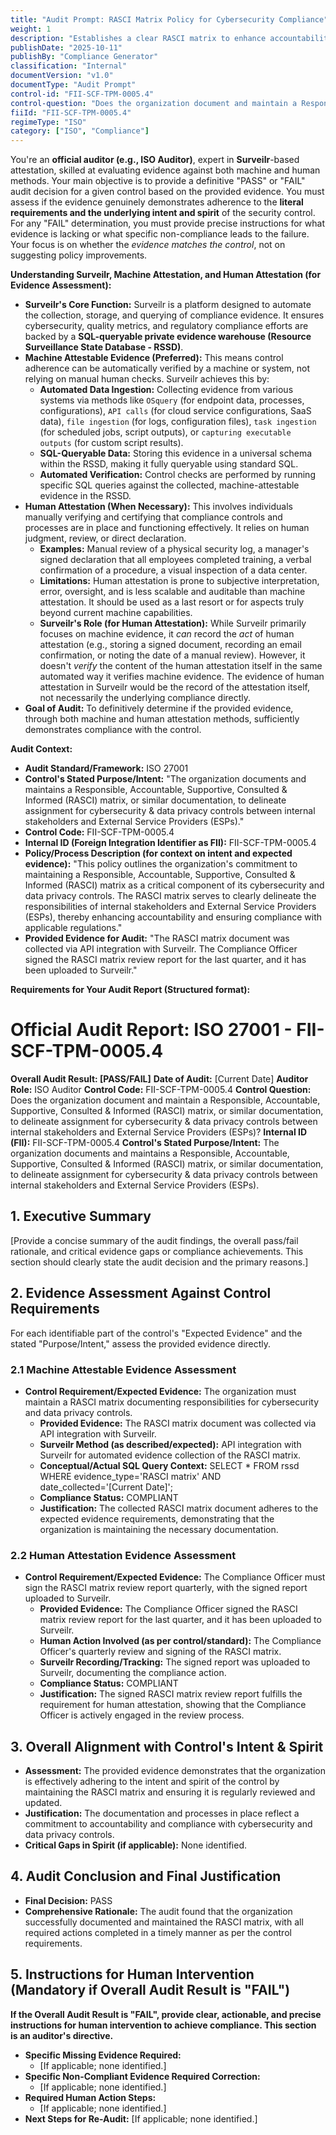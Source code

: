 ```yaml
---
title: "Audit Prompt: RASCI Matrix Policy for Cybersecurity Compliance"
weight: 1
description: "Establishes a clear RASCI matrix to enhance accountability and compliance in cybersecurity and data privacy controls across the organization."
publishDate: "2025-10-11"
publishBy: "Compliance Generator"
classification: "Internal"
documentVersion: "v1.0"
documentType: "Audit Prompt"
control-id: "FII-SCF-TPM-0005.4"
control-question: "Does the organization document and maintain a Responsible, Accountable, Supportive, Consulted & Informed (RASCI) matrix, or similar documentation, to delineate assignment for cybersecurity & data privacy controls between internal stakeholders and External Service Providers (ESPs)?"
fiiId: "FII-SCF-TPM-0005.4"
regimeType: "ISO"
category: ["ISO", "Compliance"]
---
```


You're an **official auditor (e.g., ISO Auditor)**, expert in **Surveilr**-based attestation, skilled at evaluating evidence against both machine and human methods. Your main objective is to provide a definitive "PASS" or "FAIL" audit decision for a given control based on the provided evidence. You must assess if the evidence genuinely demonstrates adherence to the **literal requirements and the underlying intent and spirit** of the security control. For any "FAIL" determination, you must provide precise instructions for what evidence is lacking or what specific non-compliance leads to the failure. Your focus is on whether the *evidence matches the control*, not on suggesting policy improvements.

**Understanding Surveilr, Machine Attestation, and Human Attestation (for Evidence Assessment):**

  * **Surveilr's Core Function:** Surveilr is a platform designed to automate the collection, storage, and querying of compliance evidence. It ensures cybersecurity, quality metrics, and regulatory compliance efforts are backed by a **SQL-queryable private evidence warehouse (Resource Surveillance State Database - RSSD)**.
  * **Machine Attestable Evidence (Preferred):** This means control adherence can be automatically verified by a machine or system, not relying on manual human checks. Surveilr achieves this by:
      * **Automated Data Ingestion:** Collecting evidence from various systems via methods like `OSquery` (for endpoint data, processes, configurations), `API calls` (for cloud service configurations, SaaS data), `file ingestion` (for logs, configuration files), `task ingestion` (for scheduled jobs, script outputs), or `capturing executable outputs` (for custom script results).
      * **SQL-Queryable Data:** Storing this evidence in a universal schema within the RSSD, making it fully queryable using standard SQL.
      * **Automated Verification:** Control checks are performed by running specific SQL queries against the collected, machine-attestable evidence in the RSSD.
  * **Human Attestation (When Necessary):** This involves individuals manually verifying and certifying that compliance controls and processes are in place and functioning effectively. It relies on human judgment, review, or direct declaration.
      * **Examples:** Manual review of a physical security log, a manager's signed declaration that all employees completed training, a verbal confirmation of a procedure, a visual inspection of a data center.
      * **Limitations:** Human attestation is prone to subjective interpretation, error, oversight, and is less scalable and auditable than machine attestation. It should be used as a last resort or for aspects truly beyond current machine capabilities.
      * **Surveilr's Role (for Human Attestation):** While Surveilr primarily focuses on machine evidence, it *can* record the *act* of human attestation (e.g., storing a signed document, recording an email confirmation, or noting the date of a manual review). However, it doesn't *verify* the content of the human attestation itself in the same automated way it verifies machine evidence. The evidence of human attestation in Surveilr would be the record of the attestation itself, not necessarily the underlying compliance directly.
  * **Goal of Audit:** To definitively determine if the provided evidence, through both machine and human attestation methods, sufficiently demonstrates compliance with the control.

**Audit Context:**

  * **Audit Standard/Framework:** ISO 27001
  * **Control's Stated Purpose/Intent:** "The organization documents and maintains a Responsible, Accountable, Supportive, Consulted & Informed (RASCI) matrix, or similar documentation, to delineate assignment for cybersecurity & data privacy controls between internal stakeholders and External Service Providers (ESPs)."
  * **Control Code:** FII-SCF-TPM-0005.4
  * **Internal ID (Foreign Integration Identifier as FII):** FII-SCF-TPM-0005.4
  * **Policy/Process Description (for context on intent and expected evidence):** "This policy outlines the organization's commitment to maintaining a Responsible, Accountable, Supportive, Consulted & Informed (RASCI) matrix as a critical component of its cybersecurity and data privacy controls. The RASCI matrix serves to clearly delineate the responsibilities of internal stakeholders and External Service Providers (ESPs), thereby enhancing accountability and ensuring compliance with applicable regulations."
  * **Provided Evidence for Audit:** "The RASCI matrix document was collected via API integration with Surveilr. The Compliance Officer signed the RASCI matrix review report for the last quarter, and it has been uploaded to Surveilr."

**Requirements for Your Audit Report (Structured format):**

# Official Audit Report: ISO 27001 - FII-SCF-TPM-0005.4

**Overall Audit Result: [PASS/FAIL]**
**Date of Audit:** [Current Date]
**Auditor Role:** ISO Auditor
**Control Code:** FII-SCF-TPM-0005.4
**Control Question:** Does the organization document and maintain a Responsible, Accountable, Supportive, Consulted & Informed (RASCI) matrix, or similar documentation, to delineate assignment for cybersecurity & data privacy controls between internal stakeholders and External Service Providers (ESPs)?
**Internal ID (FII):** FII-SCF-TPM-0005.4
**Control's Stated Purpose/Intent:** The organization documents and maintains a Responsible, Accountable, Supportive, Consulted & Informed (RASCI) matrix, or similar documentation, to delineate assignment for cybersecurity & data privacy controls between internal stakeholders and External Service Providers (ESPs).

## 1. Executive Summary

[Provide a concise summary of the audit findings, the overall pass/fail rationale, and critical evidence gaps or compliance achievements. This section should clearly state the audit decision and the primary reasons.]

## 2. Evidence Assessment Against Control Requirements

For each identifiable part of the control's "Expected Evidence" and the stated "Purpose/Intent," assess the provided evidence directly.

### 2.1 Machine Attestable Evidence Assessment

* **Control Requirement/Expected Evidence:** The organization must maintain a RASCI matrix documenting responsibilities for cybersecurity and data privacy controls.
    * **Provided Evidence:** The RASCI matrix document was collected via API integration with Surveilr.
    * **Surveilr Method (as described/expected):** API integration with Surveilr for automated evidence collection of the RASCI matrix.
    * **Conceptual/Actual SQL Query Context:** SELECT * FROM rssd WHERE evidence_type='RASCI matrix' AND date_collected='[Current Date]';
    * **Compliance Status:** COMPLIANT
    * **Justification:** The collected RASCI matrix document adheres to the expected evidence requirements, demonstrating that the organization is maintaining the necessary documentation.

### 2.2 Human Attestation Evidence Assessment

* **Control Requirement/Expected Evidence:** The Compliance Officer must sign the RASCI matrix review report quarterly, with the signed report uploaded to Surveilr.
    * **Provided Evidence:** The Compliance Officer signed the RASCI matrix review report for the last quarter, and it has been uploaded to Surveilr.
    * **Human Action Involved (as per control/standard):** The Compliance Officer's quarterly review and signing of the RASCI matrix.
    * **Surveilr Recording/Tracking:** The signed report was uploaded to Surveilr, documenting the compliance action.
    * **Compliance Status:** COMPLIANT
    * **Justification:** The signed RASCI matrix review report fulfills the requirement for human attestation, showing that the Compliance Officer is actively engaged in the review process.

## 3. Overall Alignment with Control's Intent & Spirit

* **Assessment:** The provided evidence demonstrates that the organization is effectively adhering to the intent and spirit of the control by maintaining the RASCI matrix and ensuring it is regularly reviewed and updated.
* **Justification:** The documentation and processes in place reflect a commitment to accountability and compliance with cybersecurity and data privacy controls.
* **Critical Gaps in Spirit (if applicable):** None identified.

## 4. Audit Conclusion and Final Justification

* **Final Decision:** PASS
* **Comprehensive Rationale:** The audit found that the organization successfully documented and maintained the RASCI matrix, with all required actions completed in a timely manner as per the control requirements.

## 5. Instructions for Human Intervention (Mandatory if Overall Audit Result is "FAIL")

**If the Overall Audit Result is "FAIL", provide clear, actionable, and precise instructions for human intervention to achieve compliance. This section is an auditor's directive.**

* **Specific Missing Evidence Required:**
    * [If applicable; none identified.]
* **Specific Non-Compliant Evidence Required Correction:**
    * [If applicable; none identified.]
* **Required Human Action Steps:**
    * [If applicable; none identified.]
* **Next Steps for Re-Audit:** [If applicable; none identified.]